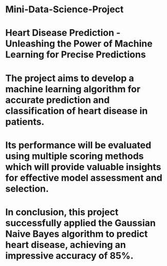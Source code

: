 # Mini-Data-Science-Project
# Heart Disease Prediction - Unleashing the Power of Machine Learning for Precise Predictions
# The project aims to develop a machine learning algorithm for accurate prediction and classification of heart disease in patients. 
# Its performance will be evaluated using multiple scoring methods which will provide valuable insights for effective model assessment and selection.
# In conclusion, this project successfully applied the Gaussian Naive Bayes algorithm to predict heart disease, achieving an impressive accuracy of 85%. 



